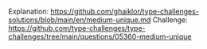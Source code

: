 Explanation: https://github.com/ghaiklor/type-challenges-solutions/blob/main/en/medium-unique.md
Challenge: https://github.com/type-challenges/type-challenges/tree/main/questions/05360-medium-unique